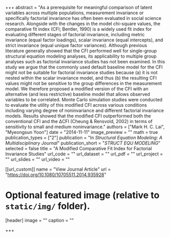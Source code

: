 +++
abstract = "As a prerequisite for meaningful comparison of latent variables across multiple populations, measurement invariance or specifically factorial invariance has often been evaluated in social science research. Alongside with the changes in the model chi-square values, the comparative fit index (CFI; Bentler, 1990) is a widely used fit index for evaluating different stages of factorial invariance, including metric invariance (equal factor loadings), scalar invariance (equal intercepts), and strict invariance (equal unique factor variances). Although previous literature generally showed that the CFI performed well for single-group structural equation modeling analyses, its applicability to multiple group analyses such as factorial invariance studies has not been examined. In this study we argue that the commonly used default baseline model for the CFI might not be suitable for factorial invariance studies because (a) it is not nested within the scalar invariance model, and thus (b) the resulting CFI values might not be sensitive to the group differences in the measurement model. We therefore proposed a modified version of the CFI with an alternative (and less restrictive) baseline model that allows observed variables to be correlated. Monte Carlo simulation studies were conducted to evaluate the utility of this modified CFI across various conditions including varying degree of noninvariance and different factorial invariance models. Results showed that the modified CFI outperformed both the conventional CFI and the ΔCFI (Cheung & Rensvold, 2002) in terms of sensitivity to small and medium noninvariance."
authors = ["Mark H. C. Lai", "Myeongsun Yoon"]
date = "2014-11-11"
image_preview = ""
math = true
publication_types = ["2"]
publication = "In *Structural Equation Modeling: A Multidisciplinary Journal*"
publication_short = "*STRUCT EQU MODELING*"
selected = false
title = "A Modified Comparative Fit Index for Factorial Invariance Studies"
url_code = ""
url_dataset = ""
url_pdf = ""
url_project = ""
url_slides = ""
url_video = ""

[[url_custom]]
name = "View Journal Article"
url = "https://doi.org/10.1080/10705511.2014.935928"

# Optional featured image (relative to `static/img/` folder).
[header]
image = ""
caption = ""

+++


